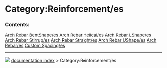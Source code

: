 # Category:Reinforcement/es
### Contents:

    
  [Arch Rebar BentShape/es](Arch_Rebar_BentShape/es.md)   [Arch Rebar Helical/es](Arch_Rebar_Helical/es.md)     [Arch Rebar LShape/es](Arch_Rebar_LShape/es.md)
  [Arch Rebar Stirrup/es](Arch_Rebar_Stirrup/es.md)       [Arch Rebar Straight/es](Arch_Rebar_Straight/es.md)   [Arch Rebar UShape/es](Arch_Rebar_UShape/es.md)
  [Arch Rebar/es](Arch_Rebar/es.md)                       [Custom Spacing/es](Custom_Spacing/es.md)



---
![](images/Right_arrow.png) [documentation index](../README.md) > Category:Reinforcement/es
